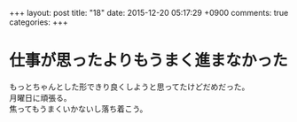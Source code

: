 +++
layout: post
title: "18"
date: 2015-12-20 05:17:29 +0900
comments: true
categories: 
+++

仕事が思ったよりもうまく進まなかった
===
もっとちゃんとした形できり良くしようと思ってたけどだめだった。  
月曜日に頑張る。  
焦ってもうまくいかないし落ち着こう。
